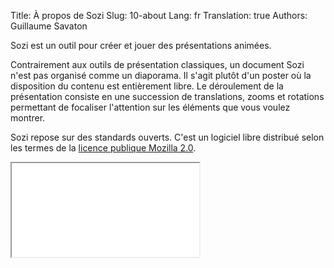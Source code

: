 Title: À propos de Sozi
Slug: 10-about
Lang: fr
Translation: true
Authors: Guillaume Savaton

Sozi est un outil pour créer et jouer des présentations animées.

Contrairement aux outils de présentation classiques, un document Sozi n'est pas organisé comme un diaporama.
Il s'agit plutôt d'un poster où la disposition du contenu est entièrement libre.
Le déroulement de la présentation consiste en une succession de translations, zooms et rotations
permettant de focaliser l'attention sur les éléments que vous voulez montrer.

Sozi repose sur des standards ouverts.
C'est un logiciel libre distribué selon les termes de la [licence publique Mozilla 2.0](http://www.mozilla.org/MPL/2.0/).

<iframe class="sozi" src="{static}/presentations/ceci-nest-pas-un-diaporama.sozi.html">
</iframe>
